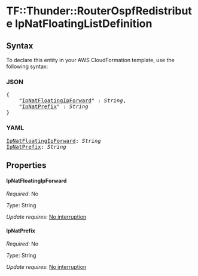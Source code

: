 # TF::Thunder::RouterOspfRedistribute IpNatFloatingListDefinition

## Syntax

To declare this entity in your AWS CloudFormation template, use the following syntax:

### JSON

<pre>
{
    "<a href="#ipnatfloatingipforward" title="IpNatFloatingIpForward">IpNatFloatingIpForward</a>" : <i>String</i>,
    "<a href="#ipnatprefix" title="IpNatPrefix">IpNatPrefix</a>" : <i>String</i>
}
</pre>

### YAML

<pre>
<a href="#ipnatfloatingipforward" title="IpNatFloatingIpForward">IpNatFloatingIpForward</a>: <i>String</i>
<a href="#ipnatprefix" title="IpNatPrefix">IpNatPrefix</a>: <i>String</i>
</pre>

## Properties

#### IpNatFloatingIpForward

_Required_: No

_Type_: String

_Update requires_: [No interruption](https://docs.aws.amazon.com/AWSCloudFormation/latest/UserGuide/using-cfn-updating-stacks-update-behaviors.html#update-no-interrupt)

#### IpNatPrefix

_Required_: No

_Type_: String

_Update requires_: [No interruption](https://docs.aws.amazon.com/AWSCloudFormation/latest/UserGuide/using-cfn-updating-stacks-update-behaviors.html#update-no-interrupt)

